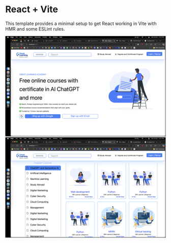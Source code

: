 # React + Vite

This template provides a minimal setup to get React working in Vite with HMR and some ESLint rules.

![image alt](https://github.com/santoshnaya/Great_learning_clone/blob/4c025a50ad17b9edbbb438ce25b890033c2cca80/1.jpg)
![image alt](https://github.com/santoshnaya/Great_learning_clone/blob/53b0255ad37674e91503bfbfa7464b3d360d90aa/2.jpg)
